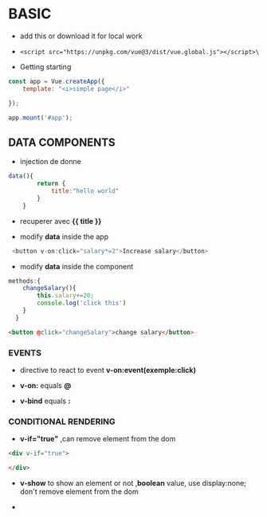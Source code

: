 # BASIC

- add this  or download it for local work

- ```
  <script src="https://unpkg.com/vue@3/dist/vue.global.js"></script>\
  ```

- Getting starting

```js
const app = Vue.createApp({
    template: "<i>simple page</i>" 

}); 

app.mount('#app');
```

## DATA COMPONENTS

- injection de donne

```js
data(){
        return {
            title:"hello world"
        }
    }
```

- recuperer avec **{{ title }}**

- modify **data** inside the app

```js
 <button v-on:click="salary*=2">Increase salary</button>
```

- modify **data** inside the component

```js
methods:{
    changeSalary(){
        this.salary+=20;
        console.log('click this')
    }
  }
```

```html
<button @click="changeSalary">change salary</button>
```

### EVENTS

- directive to react to event **v-on:event(exemple:click)**

- **v-on:** equals **@** 

- **v-bind** equals **:** 

### CONDITIONAL RENDERING

- **v-if="true"** ,can remove element from the dom

```html
<div v-if="true">

</div>
```

- **v-show** to show an element or not ,**boolean** value, use display:none; don't remove element from the dom

- 
